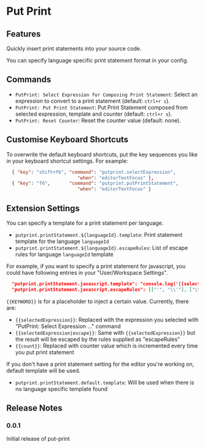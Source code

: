 # Put Print

## Features

Quickly insert print statements into your source code.

You can specify language specific print statement format in your config.

## Commands

* `PutPrint: Select Expression for Composing Print Statement`: Select an expression to convert to a print statement (default: `ctrl+r s`).
* `PutPrint: Put Print Statement`: Put Print Statement composed from selected expression, template and counter (default: `ctrl+r s`).
* `PutPrint: Reset Counter`: Reset the counter value (default: none).

## Customise Keyboard Shortcuts

To overwrite the default keyboard shortcuts, put the key sequences you like in your keyboard shortcut settings. For example:

```json
  { "key": "shift+f6", "command": "putprint.selectExpression",
                          "when": "editorTextFocus" },
  { "key": "f6",       "command": "putprint.putPrintStatement",
                          "when": "editorTextFocus" }
```

## Extension Settings

You can specify a template for a print statement per language.

* `putprint.printStatement.${languageId}.template`: Print statement template for the language `languageId`
* `putprint.printStatement.${languageId}.escapeRules`: List of escape rules for language `languageId` template

For example, if you want to specify a print statement for javascript, you could have following entries in your "User/Workspace Settings".

```json
  "putprint.printStatement.javascript.template": "console.log('{{selectedExpression|escape}}:', {{selectedExpression}})",
  "putprint.printStatement.javascript.escapeRules": [["'", "\\'"], ["\\", "\\\\"]],
```

`{{KEYWORD}}` is for a placeholder to inject a certain value. Currently, there are:

* `{{selectedExpression}}`: Replaced with the expression you selected with "PutPrint: Select Expression ..." command
* `{{selectedExpression|escape}}`: Same with `{{selectedExpression}}` but the result will be escaped by the rules supplied as "escapeRules"
* `{{count}}`: Replaced with counter value which is incremented every time you put print statement

If you don't have a print statement setting for the editor you're working on, default template will be used.

* `putprint.printStatement.default.template`: Will be used when there is no language specific template found

## Release Notes

### 0.0.1

Initial release of put-print
